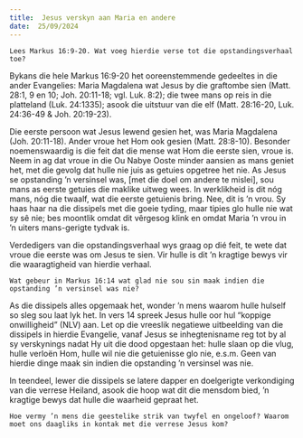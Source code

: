 ```yaml
---
title:  Jesus verskyn aan Maria en andere
date:  25/09/2024
---
```


`Lees Markus 16:9-20. Wat voeg hierdie verse tot die opstandingsverhaal toe?`

Bykans die hele Markus 16:9-20 het ooreenstemmende gedeeltes in die ander Evangelies: Maria Magdalena wat Jesus by die graftombe sien (Matt. 28:1, 9 en 10; Joh. 20:11-18; vgl. Luk. 8:2); die twee mans op reis in die platteland (Luk. 24:1335); asook die uitstuur van die elf (Matt. 28:16-20, Luk. 24:36-49 & Joh. 20:19-23).

Die eerste persoon wat Jesus lewend gesien het, was Maria Magdalena (Joh. 20:11-18). Ander vroue het Hom ook gesien (Matt. 28:8-10). Besonder noemenswaardig is die feit dat die mense wat Hom die eerste sien, vroue is. Neem in ag dat vroue in die Ou Nabye Ooste minder aansien as mans geniet het, met die gevolg dat hulle nie juis as getuies opgetree het nie. As Jesus se opstanding ’n versinsel was, [met die doel om andere te mislei], sou mans as eerste getuies die maklike uitweg wees. In werklikheid is dit nóg mans, nóg die twaalf, wat die eerste getuienis bring. Nee, dit is ’n vrou. Sy haas haar na die dissipels met die goeie tyding, maar tipies glo hulle nie wat sy sê nie; bes moontlik omdat dit vêrgesog klink en omdat Maria ’n vrou in ’n uiters mans-gerigte tydvak is.

Verdedigers van die opstandingsverhaal wys graag op dié feit, te wete dat vroue die eerste was om Jesus te sien. Vir hulle is dit ’n kragtige bewys vir die waaragtigheid van hierdie verhaal.

`Wat gebeur in Markus 16:14 wat glad nie sou sin maak indien die opstanding ’n versinsel was nie?`

As die dissipels alles opgemaak het, wonder ’n mens waarom hulle hulself so sleg sou laat lyk het. In vers 14 spreek Jesus hulle oor hul “koppige onwilligheid” (NLV) aan. Let op die vreeslik negatiewe uitbeelding van die dissipels in hierdie Evangelie, vanaf Jesus se inhegtenisname reg tot by al sy verskynings nadat Hy uit die dood opgestaan het: hulle slaan op die vlug, hulle verloën Hom, hulle wil nie die getuienisse glo nie, e.s.m. Geen van hierdie dinge maak sin indien die opstanding ’n versinsel was nie.

In teendeel, lewer die dissipels se latere dapper en doelgerigte verkondiging van die verrese Heiland, asook die hoop wat dit die mensdom bied, ’n kragtige bewys dat hulle die waarheid gepraat het.

`Hoe vermy ’n mens die geestelike strik van twyfel en ongeloof? Waarom moet ons daagliks in kontak met die verrese Jesus kom?`